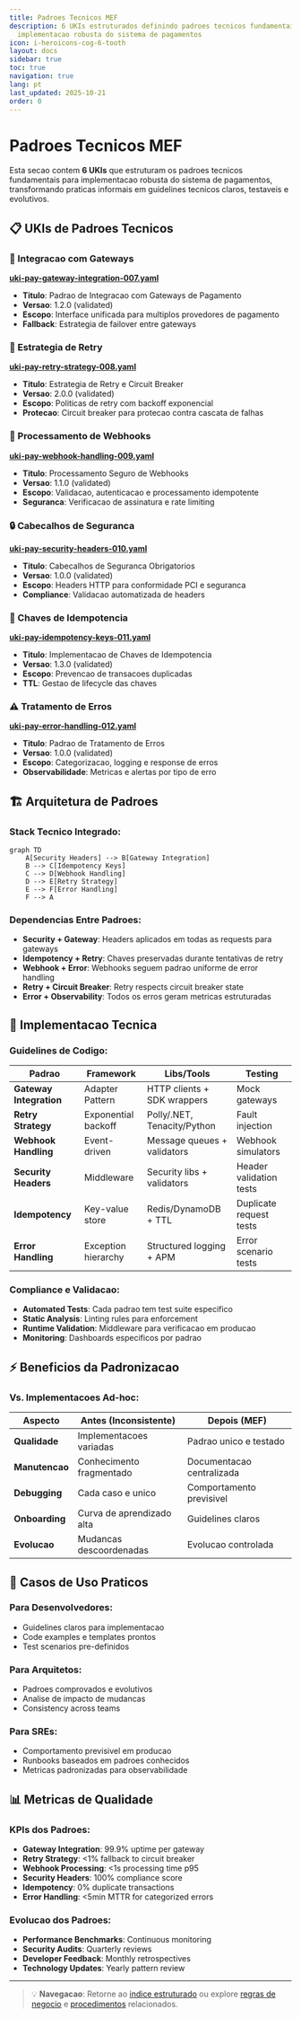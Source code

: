 ```yaml
---
title: Padroes Tecnicos MEF
description: 6 UKIs estruturados definindo padroes tecnicos fundamentais para
  implementacao robusta do sistema de pagamentos
icon: i-heroicons-cog-6-tooth
layout: docs
sidebar: true
toc: true
navigation: true
lang: pt
last_updated: 2025-10-21
order: 0
---
```

# Padroes Tecnicos MEF

Esta secao contem **6 UKIs** que estruturam os padroes tecnicos fundamentais para implementacao robusta do sistema de pagamentos, transformando praticas informais em guidelines tecnicos claros, testaveis e evolutivos.

## 📋 UKIs de Padroes Tecnicos

### 🔌 Integracao com Gateways
**[uki-pay-gateway-integration-007.yaml](uki-pay-gateway-integration-007.md)**
- **Titulo**: Padrao de Integracao com Gateways de Pagamento
- **Versao**: 1.2.0 (validated)
- **Escopo**: Interface unificada para multiplos provedores de pagamento
- **Fallback**: Estrategia de failover entre gateways

### 🔄 Estrategia de Retry
**[uki-pay-retry-strategy-008.yaml](uki-pay-retry-strategy-008.md)**
- **Titulo**: Estrategia de Retry e Circuit Breaker
- **Versao**: 2.0.0 (validated)
- **Escopo**: Politicas de retry com backoff exponencial
- **Protecao**: Circuit breaker para protecao contra cascata de falhas

### 🔗 Processamento de Webhooks
**[uki-pay-webhook-handling-009.yaml](uki-pay-webhook-handling-009.md)**
- **Titulo**: Processamento Seguro de Webhooks
- **Versao**: 1.1.0 (validated)
- **Escopo**: Validacao, autenticacao e processamento idempotente
- **Seguranca**: Verificacao de assinatura e rate limiting

### 🔒 Cabecalhos de Seguranca
**[uki-pay-security-headers-010.yaml](uki-pay-security-headers-010.md)**
- **Titulo**: Cabecalhos de Seguranca Obrigatorios
- **Versao**: 1.0.0 (validated)
- **Escopo**: Headers HTTP para conformidade PCI e seguranca
- **Compliance**: Validacao automatizada de headers

### 🔑 Chaves de Idempotencia
**[uki-pay-idempotency-keys-011.yaml](uki-pay-idempotency-keys-011.md)**
- **Titulo**: Implementacao de Chaves de Idempotencia
- **Versao**: 1.3.0 (validated)
- **Escopo**: Prevencao de transacoes duplicadas
- **TTL**: Gestao de lifecycle das chaves

### ⚠️ Tratamento de Erros
**[uki-pay-error-handling-012.yaml](uki-pay-error-handling-012.md)**
- **Titulo**: Padrao de Tratamento de Erros
- **Versao**: 1.0.0 (validated)
- **Escopo**: Categorizacao, logging e response de erros
- **Observabilidade**: Metricas e alertas por tipo de erro

## 🏗️ Arquitetura de Padroes

### Stack Tecnico Integrado:
```mermaid
graph TD
    A[Security Headers] --> B[Gateway Integration]
    B --> C[Idempotency Keys]
    C --> D[Webhook Handling]
    D --> E[Retry Strategy]
    E --> F[Error Handling]
    F --> A
```

### Dependencias Entre Padroes:
- **Security + Gateway**: Headers aplicados em todas as requests para gateways
- **Idempotency + Retry**: Chaves preservadas durante tentativas de retry
- **Webhook + Error**: Webhooks seguem padrao uniforme de error handling
- **Retry + Circuit Breaker**: Retry respects circuit breaker state
- **Error + Observability**: Todos os erros geram metricas estruturadas

## 🔧 Implementacao Tecnica

### Guidelines de Codigo:
| Padrao | Framework | Libs/Tools | Testing |
|--------|-----------|-----------|---------|
| **Gateway Integration** | Adapter Pattern | HTTP clients + SDK wrappers | Mock gateways |
| **Retry Strategy** | Exponential backoff | Polly/.NET, Tenacity/Python | Fault injection |
| **Webhook Handling** | Event-driven | Message queues + validators | Webhook simulators |
| **Security Headers** | Middleware | Security libs + validators | Header validation tests |
| **Idempotency** | Key-value store | Redis/DynamoDB + TTL | Duplicate request tests |
| **Error Handling** | Exception hierarchy | Structured logging + APM | Error scenario tests |

### Compliance e Validacao:
- **Automated Tests**: Cada padrao tem test suite especifico
- **Static Analysis**: Linting rules para enforcement
- **Runtime Validation**: Middleware para verificacao em producao
- **Monitoring**: Dashboards especificos por padrao

## ⚡ Beneficios da Padronizacao

### Vs. Implementacoes Ad-hoc:
| Aspecto | Antes (Inconsistente) | Depois (MEF) |
|---------|----------------------|--------------|
| **Qualidade** | Implementacoes variadas | Padrao unico e testado |
| **Manutencao** | Conhecimento fragmentado | Documentacao centralizada |
| **Debugging** | Cada caso e unico | Comportamento previsivel |
| **Onboarding** | Curva de aprendizado alta | Guidelines claros |
| **Evolucao** | Mudancas descoordenadas | Evolucao controlada |

## 🎯 Casos de Uso Praticos

### Para Desenvolvedores:
- Guidelines claros para implementacao
- Code examples e templates prontos
- Test scenarios pre-definidos

### Para Arquitetos:
- Padroes comprovados e evolutivos
- Analise de impacto de mudancas
- Consistency across teams

### Para SREs:
- Comportamento previsivel em producao
- Runbooks baseados em padroes conhecidos
- Metricas padronizadas para observabilidade

## 📊 Metricas de Qualidade

### KPIs dos Padroes:
- **Gateway Integration**: 99.9% uptime per gateway
- **Retry Strategy**: <1% fallback to circuit breaker
- **Webhook Processing**: <1s processing time p95
- **Security Headers**: 100% compliance score
- **Idempotency**: 0% duplicate transactions
- **Error Handling**: <5min MTTR for categorized errors

### Evolucao dos Padroes:
- **Performance Benchmarks**: Continuous monitoring
- **Security Audits**: Quarterly reviews
- **Developer Feedback**: Monthly retrospectives
- **Technology Updates**: Yearly pattern review

---

> 💡 **Navegacao**: Retorne ao [indice estruturado](../) ou explore [regras de negocio](../business-rules) e [procedimentos](../procedures) relacionados.
